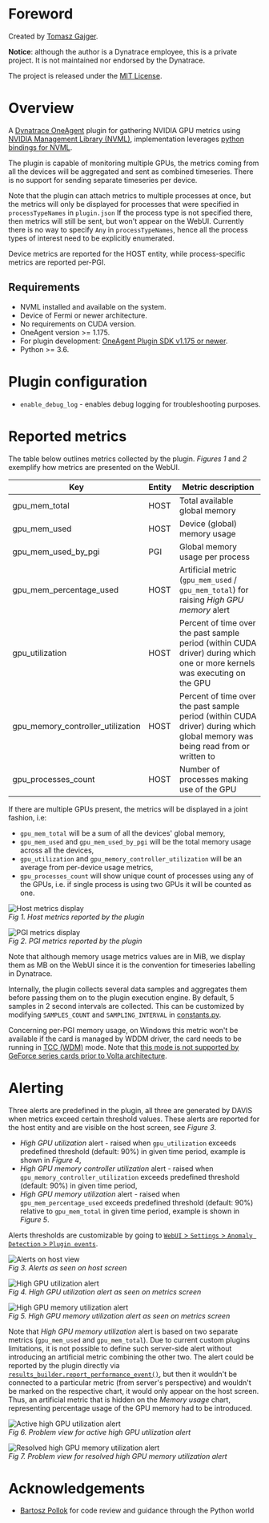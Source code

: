 # Foreword
Created by [Tomasz Gajger](https://github.com/tomix86).

**Notice**: although the author is a Dynatrace employee, this is a private project. It is not maintained nor endorsed by the Dynatrace.

The project is released under the [MIT License](LICENSE). 

# Overview

A [Dynatrace OneAgent](https://www.dynatrace.com/support/help/) plugin for gathering NVIDIA GPU metrics using [NVIDIA Management Library (NVML)](https://docs.nvidia.com/deploy/nvml-api/),
implementation leverages [python bindings for NVML](https://pypi.org/project/nvidia-ml-py3/).

The plugin is capable of monitoring multiple GPUs, the metrics coming from all the devices will be aggregated and sent as combined timeseries.
There is no support for sending separate timeseries per device.

Note that the plugin can attach metrics to multiple processes at once, but the metrics will only be displayed for processes that were specified in `processTypeNames` in `plugin.json`
If the process type is not specified there, then metrics will still be sent, but won't appear on the WebUI.
Currently there is no way to specify `Any` in `processTypeNames`, hence all the process types of interest need to be explicitly enumerated.

Device metrics are reported for the HOST entity, while process-specific metrics are reported per-PGI.

## Requirements
* NVML installed and available on the system.
* Device of Fermi or newer architecture.
* No requirements on CUDA version.
* OneAgent version >= 1.175.
* For plugin development: [OneAgent Plugin SDK v1.175 or newer](https://dynatrace.github.io/plugin-sdk/index.html).
* Python >= 3.6.

# Plugin configuration
* `enable_debug_log` - enables debug logging for troubleshooting purposes.

# Reported metrics

The table below outlines metrics collected by the plugin. *Figures 1* and *2* exemplify how metrics are presented on the WebUI.

| Key                               | Entity | Metric description |
|-----------------------------------|--------|--------------------|
| gpu_mem_total                     | HOST   | Total available global memory |
| gpu_mem_used                      | HOST   | Device (global) memory usage |
| gpu_mem_used_by_pgi               | PGI    | Global memory usage per process |
| gpu_mem_percentage_used           | HOST   | Artificial metric (`gpu_mem_used` / `gpu_mem_total`) for raising _High GPU memory_ alert |
| gpu_utilization                   | HOST   | Percent of time over the past sample period (within CUDA driver) during which one or more kernels was executing on the GPU |
| gpu_memory_controller_utilization | HOST   | Percent of time over the past sample period (within CUDA driver) during which global memory was being read from or written to |
| gpu_processes_count               | HOST   | Number of processes making use of the GPU |

If there are multiple GPUs present, the metrics will be displayed in a joint fashion, i.e:
* `gpu_mem_total` will be a sum of all the devices' global memory,
* `gpu_mem_used` and `gpu_mem_used_by_pgi` will be the total memory usage across all the devices,
* `gpu_utilization` and `gpu_memory_controller_utilization` will be an average from per-device usage metrics,
* `gpu_processes_count` will show unique count of processes using any of the GPUs, i.e. if single process is using two GPUs it will be counted as one.

![Host metrics display](docs/gpu_host_metrics_keychart.png)
\
_Fig 1. Host metrics reported by the plugin_

![PGI metrics display](docs/gpu_pgi_metrics.png)
\
_Fig 2. PGI metrics reported by the plugin_

Note that although memory usage metrics values are in MiB, we display them as MB on the WebUI since it is the convention for timeseries labelling in Dynatrace.

Internally, the plugin collects several data samples and aggregates them before passing them on to the plugin execution engine.
By default, 5 samples in 2 second intervals are collected. This can be customized by modifying `SAMPLES_COUNT` and `SAMPLING_INTERVAL` in [constants.py](plugin/utilities/constants.py).

Concerning per-PGI memory usage, on Windows this metric won't be available if the card is managed by WDDM driver,
the card needs to be running in [TCC (WDM)](https://docs.nvidia.com/gameworks/content/developertools/desktop/nsight/tesla_compute_cluster.htm) mode.
Note that [this mode is not supported by GeForce series cards prior to Volta architecture](https://docs.nvidia.com/gameworks/index.html#developertools/desktop/nsight/system_requirements.htm%23Compute_Debugger_Support
).

# Alerting
Three alerts are predefined in the plugin, all three are generated by DAVIS when metrics exceed certain threshold values.
These alerts are reported for the host entity and are visible on the host screen, see *Figure 3*.
* _High GPU utilization_ alert - raised when `gpu_utilization` exceeds predefined threshold (default: 90%) in given time period, example is shown in *Figure 4*,
* _High GPU memory controller utilization_ alert - raised when `gpu_memory_controller_utilization` exceeds predefined threshold (default: 90%) in given time period,
* _High GPU memory utilization_ alert - raised when `gpu_mem_percentage_used` exceeds predefined threshold (default: 90%) relative to `gpu_mem_total` in given time period, example is shown in *Figure 5*.

Alerts thresholds are customizable by going to [`WebUI` > `Settings` > `Anomaly Detection` > `Plugin events`](https://www.dynatrace.com/support/help/shortlink/problem-detection-sensitivity).

![Alerts on host view](docs/gpu_alerts_host_screen.png)
\
_Fig 3. Alerts as seen on host screen_

![High GPU utilization alert](docs/high_gpu_utilization_alert.png)
\
_Fig 4. High GPU utilization alert as seen on metrics screen_

![High GPU memory utilization alert](docs/high_gpu_memory_utilization_alert.png)
\
_Fig 5. High GPU memory utilization alert as seen on metrics screen_

Note that _High GPU memory utilization_ alert is based on two separate metrics (`gpu_mem_used` and `gpu_mem_total`).
Due to current custom plugins limitations, it is not possible to define such server-side alert without introducing an artificial metric combining the other two.
The alert could be reported by the plugin directly via [`results_builder.report_performance_event()`](https://dynatrace.github.io/plugin-sdk/_apidoc/ruxit.api.html#ruxit.api.results_builder.ResultsBuilder.report_performance_event), 
but then it wouldn't be connected to a particular metric (from server's perspective) and wouldn't be marked on the respective chart, it would only appear on the host screen.
Thus, an artificial metric that is hidden on the _Memory usage_ chart, representing percentage usage of the GPU memory had to be introduced.

![Active high GPU utilization alert](docs/high_gpu_utilization_alert_problem_view.png)
\
_Fig 6. Problem view for active high GPU utilization alert_

![Resolved high GPU memory utilization alert](docs/high_gpu_memory_utilization_alert_problem_view.png)
\
_Fig 7. Problem view for resolved high GPU memory utilization alert_

# Acknowledgements
* [Bartosz Pollok](https://github.com/bartekmp) for code review and guidance through the Python world